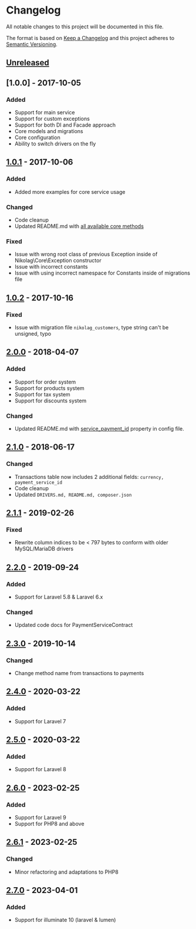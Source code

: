 # Changelog
All notable changes to this project will be documented in this file.

The format is based on [Keep a Changelog](http://keepachangelog.com/en/1.0.0/)
and this project adheres to [Semantic Versioning](http://semver.org/spec/v2.0.0.html).

## [Unreleased]

## [1.0.0] - 2017-10-05
### Added
- Support for main service
- Support for custom exceptions
- Support for both DI and Facade approach
- Core models and migrations
- Core configuration
- Ability to switch drivers on the fly

## [1.0.1] - 2017-10-06
### Added
- Added more examples for core service usage

### Changed
- Code cleanup
- Updated README.md with [all available core methods](https://github.com/NikolaGavric94/nikolag-core#all-available-core-methods)

### Fixed
- Issue with wrong root class of previous Exception inside of Nikolag\Core\Exception constructor
- Issue with incorrect constants
- Issue with using incorrect namespace for Constants inside of migrations file

## [1.0.2] - 2017-10-16
### Fixed
- Issue with migration file `nikolag_customers`, type string can't be unsigned, typo

## [2.0.0] - 2018-04-07
### Added
- Support for order system
- Support for products system
- Support for tax system
- Support for discounts system

### Changed
- Updated README.md with [service_payment_id](https://github.com/NikolaGavric94/nikolag-core#1-configuration-file) property in config file.

## [2.1.0] - 2018-06-17
### Changed
- Transactions table now includes 2 additional fields: `currency, payment_service_id`
- Code cleanup
- Updated `DRIVERS.md, README.md, composer.json`

## [2.1.1] - 2019-02-26
### Fixed
- Rewrite column indices to be < 797 bytes to conform with older MySQL/MariaDB drivers

## [2.2.0] - 2019-09-24
### Added
- Support for Laravel 5.8 & Laravel 6.x
### Changed
- Updated code docs for PaymentServiceContract

## [2.3.0] - 2019-10-14
### Changed
- Change method name from transactions to payments

## [2.4.0] - 2020-03-22
### Added
- Support for Laravel 7

## [2.5.0] - 2020-03-22
### Added
- Support for Laravel 8

## [2.6.0] - 2023-02-25
### Added
- Support for Laravel 9
- Support for PHP8 and above

## [2.6.1] - 2023-02-25
### Changed
- Minor refactoring and adaptations to PHP8

## [2.7.0] - 2023-04-01
### Added
- Support for illuminate 10 (laravel & lumen)

[Unreleased]: https://github.com/NikolaGavric94/nikolag-core/compare/v2.1.0...HEAD
[1.1.0]: https://github.com/NikolaGavric94/nikolag-core/compare/v1.0.2...v1.1.0
[1.0.2]: https://github.com/NikolaGavric94/nikolag-core/compare/v1.0.1...v1.0.2
[1.0.1]: https://github.com/NikolaGavric94/nikolag-core/compare/v1.0.0...v1.0.1
[2.0.0]: https://github.com/NikolaGavric94/nikolag-core/compare/v1.0.1...v2.0.0
[2.1.0]: https://github.com/NikolaGavric94/nikolag-core/compare/v2.0.0...v2.1.0
[2.1.1]: https://github.com/NikolaGavric94/nikolag-core/compare/v2.1.0...v2.1.1
[2.2.0]: https://github.com/NikolaGavric94/nikolag-core/compare/v2.1.1...v2.2.0
[2.3.0]: https://github.com/NikolaGavric94/nikolag-core/compare/v2.2.0...v2.3.0
[2.4.0]: https://github.com/NikolaGavric94/nikolag-core/compare/v2.3.0...v2.4.0
[2.5.0]: https://github.com/NikolaGavric94/nikolag-core/compare/v2.4.0...v2.5.0
[2.6.0]: https://github.com/NikolaGavric94/nikolag-core/compare/v2.5.0...v2.6.0
[2.6.1]: https://github.com/NikolaGavric94/nikolag-core/compare/v2.6.0...v2.6.1
[2.7.0]: https://github.com/NikolaGavric94/nikolag-core/compare/v2.6.1...v2.7.0

